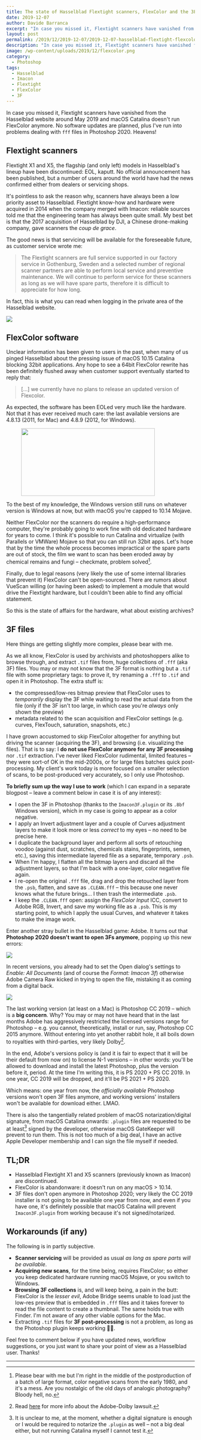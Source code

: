 ```yaml
---
title: The state of Hasselblad Flextight scanners, FlexColor and the 3F format
date: 2019-12-07
author: Davide Barranca
excerpt: "In case you missed it, Flextight scanners have vanished from the Hasselblad website around May 2019 and macOS Catalina doesn't run FlexColor anymore. No software updates are planned, plus I've run into problems dealing with 3F files in Photoshop 2020. Heavens!"
layout: post
permalink: /2019/12/2019-12-07/2019-12-07-hasselblad-flextight-flexcolor-3f/
description: "In case you missed it, Flextight scanners have vanished from the Hasselblad website around May 2019 and macOS Catalina doesn't run FlexColor anymore. No software updates are planned, plus I've run into problems dealing with 3F files in Photoshop 2020. Heavens!"
image: /wp-content/uploads/2019/12/flexcolor.png
category:
  - Photoshop
tags:
  - Hasselblad
  - Imacon
  - Flextight
  - FlexColor
  - 3F
---
```


In case you missed it, Flextight scanners have vanished from the Hasselblad website around May 2019 and macOS Catalina doesn't run FlexColor anymore. No software updates are planned, plus I've run into problems dealing with `fff` files in Photoshop 2020. Heavens!

## Flextight scanners

Flextight X1 and X5, the flagship (and only left) models in Hasselblad's lineup have been discontinued: EOL, kaputt. No official announcement has been published, but a number of users around the world have had the news confirmed either from dealers or servicing shops.

It's pointless to ask the reason why, scanners have always been a low priority asset to Hasselblad. Flextight know-how and hardware were acquired in 2014 when the company merged with Imacon: reliable sources told me that the engineering team has always been quite small. My best bet is that the 2017 acquisition of Hasselblad by DJI, a Chinese drone-making company, gave scanners the _coup de grace_.

The good news is that servicing will be available for the foreseeable future, as customer service wrote me:

> The Flextight scanners are full service supported in our factory service in Gothenburg, Sweden and a selected number of regional scanner partners are able to perform local service and preventive maintenance. We will continue to perform service for these scanners as long as we will have spare parts, therefore it is difficult to appreciate for how long.

In fact, this is what you can read when logging in the private area of the Hasselblad website.

![](/wp-content/uploads/2019/12/servicing.jpg)

## FlexColor software

Unclear information has been given to users in the past, when many of us pinged Hasselblad about the pressing issue of macOS 10.15 Catalina blocking 32bit applications. Any hope to see a 64bit FlexColor rewrite has been definitely flushed away when customer support eventually started to reply that:

> [...] we currently have no plans to release an updated version of Flexcolor.

As expected, the software has been EOLed very much like the hardware. Not that it has ever received much care: the last available versions are 4.8.13 (2011, for Mac) and 4.8.9 (2012, for Windows).

<figure>
<img src="/wp-content/uploads/2019/12/fc-error.jpg" style="width: 357px; height: 180px">
</figure>  

To the best of my knowledge, the Windows version still runs on whatever version is Windows at now, but with macOS you're capped to 10.14 Mojave.

Neither FlexColor nor the scanners do require a high-performance computer, they're probably going to work fine with old dedicated hardware for years to come. I think it's possible to run Catalina and virtualize (with Parallels or VMWare) Mojave so that you can still run 32bit apps. Let's hope that by the time the whole process becomes impractical or the spare parts are out of stock, the film we want to scan has been eroded away by chemical remains and fungi – checkmate, problem solved[^1980].

[^1980]: Please bear with me but I'm right in the middle of the postproduction of a batch of large format, color negative scans from the early 1980, and it's a mess. Are you nostalgic of the old days of analogic photography? Bloody hell, no.


Finally, due to legal reasons (very likely the use of some internal libraries that prevent it) FlexColor can't be open-sourced. There are rumors about VueScan willing (or having been asked) to implement a module that would drive the Flextight hardware, but I couldn't been able to find any official statement.

So this is the state of affairs for the hardware, what about existing archives?

## 3F files

Here things are getting slightly more complex, please bear with me.

As we all know, FlexColor is used by archivists and photoshoppers alike to browse through, and extract `.tif` files from, huge collections of `.fff` (aka 3F) files. You may or may not know that the 3F format is nothing but a `.tif` file with some proprietary tags: to prove it, try renaming a `.fff` to `.tif` and open it in Photoshop. The extra stuff is:

- the compressed/low-res bitmap preview that FlexColor uses to _temporarily_ display the 3F while waiting to read the actual data from the file (only if the 3F isn't too large, in which case you're _always_ only shown the preview)
- metadata related to the scan acquisition and FlexColor settings (e.g. curves, FlexTouch, saturation, snapshots, etc.)

I have grown accustomed to skip FlexColor altogether for anything but driving the scanner (acquiring the 3F), and browsing (i.e. visualizing the files). That is to say: I **do not use FlexColor anymore for any 3F processing** nor `.tif` extraction. I've never liked FlexColor rudimental, limited features – they were sort-of OK in the mid-2000s, or for large files batches quick post-processing. My client's work today is more focused on a smaller selection of scans, to be post-produced very accurately, so I only use Photoshop.

**To briefly sum up the way I use to work** (which I can expand in a separate blogpost – leave a comment below in case it is of any interest):

- I open the 3F in Photoshop (thanks to the `Imacon3F.plugin` or its `.8bf` Windows version), which in my case is going to appear as a color negative.
- I apply an Invert adjustment layer and a couple of Curves adjustment layers to make it look more or less _correct_ to my eyes – no need to be precise here.
- I duplicate the background layer and perform all sorts of retouching voodoo (against dust, scratches, chemicals stains, fingerprints, semen, etc.), saving this intermediate layered file as a separate, temporary `.psb`.
- When I'm happy, I flatten all the bitmap layers and discard all the adjustment layers, so that I'm back with a one-layer, color negative file again.
- I re-open the original `.fff` file, drag and drop the retouched layer from the `.psb`, flatten, and save as `.CLEAN.fff` – this because one never knows what the future brings... I then trash the intermediate `.psb`.
- I keep the `.CLEAN.fff` open: assign the _FlexColor Input_ ICC, convert to Adobe RGB, Invert, and save my working file as a `.psb`. This is my starting point, to which I apply the usual Curves, and whatever it takes to make the image work.

Enter another stray bullet in the Hasselblad game: Adobe. It turns out that **Photoshop 2020 doesn't want to open 3Fs anymore**, popping up this new errors:

![](/wp-content/uploads/2019/12/ps-error.jpg)

In recent versions, you already had to set the Open dialog's settings to _Enable: All Documents_ (and of course the _Format: Imacon 3f_) otherwise Adobe Camera Raw kicked in trying to open the file, mistaking it as coming from a digital back.

![](/wp-content/uploads/2019/12/open.jpg)

The last working version (at least on a Mac) is Photoshop CC 2019 – which is a **big concern**. Why? You may or may not have heard that in the last months Adobe has aggressively restricted the licensed versions range for Photoshop – e.g. you cannot, theoretically, install or run, say, Photoshop CC 2015 anymore. Without entering into yet another rabbit hole, it all boils down to royalties with third-parties, very likely Dolby[^dolby].

[^dolby]: Read [here](https://www.plagiarismtoday.com/2019/05/15/adobe-dolby-and-the-battle-over-your-software/) for more info about the Adobe-Dolby lawsuit.

In the end, Adobe's versions policy is (and it is fair to expect that it will be their default from now on) to license N-1 versions – in other words: you'll be allowed to download and install the latest Photoshop, plus the version before it, period. At the time I'm writing this, it is PS 2020 + PS CC 2019. In one year, CC 2019 will be dropped, and it'll be PS 2021 + PS 2020.

Which means: one year from now, the _officially available_ Photoshop versions won't open 3F files anymore, and working versions' installers won't be available for download either. LMAO.

There is also the tangentially related problem of macOS notarization/digital signature, from macOS Catalina onwards: `.plugin` files are requested to be at least[^sign] signed by the developer, otherwise macOS GateKeeper will prevent to run them. This is not too much of a big deal, I have an active Apple Developer membership and I can sign the file myself if needed.

[^sign]: It is unclear to me, at the moment, whether a digital signature is enough or I would be required to notarize the `.plugin` as well – not a big deal either, but not running Catalina myself I cannot test it.

## TL;DR

- Hasselblad Flextight X1 and X5 scanners (previously known as Imacon) are discontinued.
- FlexColor is abandonware: it doesn't run on any macOS > 10.14.
- 3F files don't open anymore in Photoshop 2020; very likely the CC 2019 installer is not going to be available one year from now, and even if you have one, it's definitely possible that macOS Catalina will prevent `Imacon3F.plugin` from working because it's not signed/notarized.

## Workarounds (if any)

The following is in partly subjective.

- **Scanner servicing** will be provided as usual _as long as spare parts will be available_.
- **Acquiring new scans**, for the time being, requires FlexColor; so either you keep dedicated hardware running macOS Mojave, or you switch to Windows.
- **Browsing 3F collections** is, and will keep being, a pain in the butt: FlexColor is the _lesser evil_, Adobe Bridge seems unable to load just the low-res preview that is embedded in `.fff` files and it takes forever to read the file content to create a thumbnail. The same holds true with Finder. I'm not aware of any other viable options for the Mac.
- Extracting `.tif` files for **3F post-processing** is not a problem, as long as the Photoshop plugin keeps working 🤞🏻.

Feel free to comment below if you have updated news, workflow suggestions, or you just want to share your point of view as a Hasselblad user.
  Thanks!

<hr />

